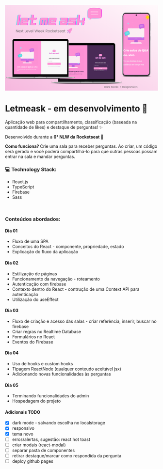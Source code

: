  <img alt="Letmeask" src="./src/assets/images/letmeask-cover.png">

# Letmeask - em desenvolvimento :construction:

Aplicação web para compartilhamento, classificação (baseada na quantidade de likes) e destaque de perguntas! :sparkles:

Desenvolvido durante a <strong>6° NLW da Rocketseat </strong> :rocket:

<strong>Como funciona? </strong>
Crie uma sala para receber perguntas. Ao criar, um código será gerado e você poderá compartilhá-lo para que outras pessoas possam entrar na sala e mandar perguntas.
<br>

### :computer: Technology Stack:
- React.js
- TypeScript
- Firebase
- Sass
<br>

### Conteúdos abordados:

#### Dia 01
- Fluxo de uma SPA
- Conceitos do React - componente, propriedade, estado
- Explicação do fluxo da aplicação

#### Dia 02
- Estilização de páginas
- Funcionamento da navegação - roteamento
- Autenticação com firebase
- Contexto dentro do React - contrução de uma Context API para autenticação
- Utilização do useEffect

#### Dia 03
- Fluxo de criação e acesso das salas - criar referência, inserir, buscar no firebase
- Criar regras no Realtime Database 
- Formulários no React
- Eventos do Firebase

#### Dia 04
- Uso de hooks e custom hooks
- Tipagem ReactNode (qualquer conteudo aceitável jsx)
- Adicionando novas funcionalidades às perguntas

#### Dia 05
- Terminando funcionalidades do admin
- Hospedagem do projeto

#### Adicionais TODO 
- [x] dark mode - salvando escolha no localstorage
- [x] responsivo
- [x] tema novo
- [ ] erros/alertas, sugestão: react hot toast
- [ ] criar modais (react-modal)
- [ ] separar pasta de componentes
- [ ] retirar destaque/marcar como respondida da pergunta 
- [ ] deploy github pages
